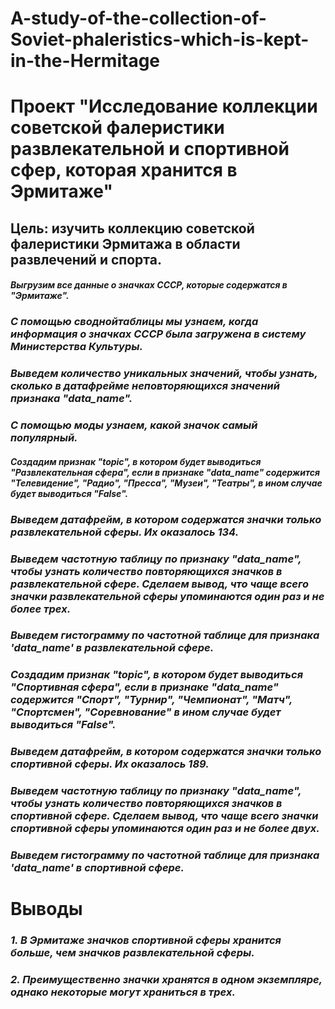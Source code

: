 # A-study-of-the-collection-of-Soviet-phaleristics-which-is-kept-in-the-Hermitage
# **Проект "Исследование коллекции советской фалеристики развлекательной и спортивной сфер, которая хранится в Эрмитаже"**
## Цель: изучить коллекцию советской фалеристики Эрмитажа в области развлечений и спорта. ##
#### *Выгрузим все данные о значках СССР, которые содержатся в "Эрмитаже".* #
### *С помощью своднойтаблицы мы узнаем, когда информация о значках СССР была загружена в систему Министерства Культуры.* #
### *Выведем количество уникальных значений, чтобы узнать, сколько в датафрейме неповторяющихся значений признака "data_name".* #
### *С помощью моды узнаем, какой значок самый популярный.* #
#### *Создадим признак "topic", в котором будет выводиться "Развлекательная сфера", если в признаке "data_name" содержится "Телевидение", "Радио", "Пресса", "Музеи", "Театры", в ином случае будет выводиться "False".* #
### *Выведем датафрейм, в котором содержатся значки только развлекательной сферы. Их оказалось 134.* #
### *Выведем частотную таблицу по признаку "data_name", чтобы узнать количество повторяющихся значков в развлекательной сфере. Сделаем вывод, что чаще всего значки развлекательной сферы упоминаются один раз и не более трех.* #
### *Выведем гистограмму по частотной таблице для признака 'data_name' в развлекательной сфере.*
### *Создадим признак "topic", в котором будет выводиться "Спортивная сфера", если в признаке "data_name" содержится "Спорт", "Турнир", "Чемпионат", "Матч", "Спортсмен", "Соревнование" в ином случае будет выводиться "False".* #
### *Выведем датафрейм, в котором содержатся значки только спортивной сферы. Их оказалось 189.* #
### *Выведем частотную таблицу по признаку "data_name", чтобы узнать количество повторяющихся значков в спортивной сфере. Сделаем вывод, что чаще всего значки спортивной сферы упоминаются один раз и не более двух.* #
### *Выведем гистограмму по частотной таблице для признака 'data_name' в спортивной сфере.* #
# **Выводы**
### *1. В Эрмитаже значков спортивной сферы хранится больше, чем значков развлекательной сферы.* #
### *2. Преимущественно значки хранятся в одном экземпляре, однако некоторые могут храниться в трех.* #
